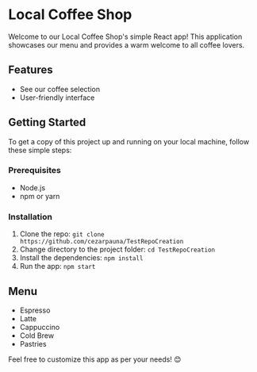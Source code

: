 # Local Coffee Shop

Welcome to our Local Coffee Shop's simple React app! This application showcases our menu and provides a warm welcome to all coffee lovers.

## Features
- See our coffee selection
- User-friendly interface

## Getting Started
To get a copy of this project up and running on your local machine, follow these simple steps:
### Prerequisites
- Node.js
- npm or yarn

### Installation
1. Clone the repo: `git clone https://github.com/cezarpauna/TestRepoCreation`
2. Change directory to the project folder: `cd TestRepoCreation`
3. Install the dependencies: `npm install`
4. Run the app: `npm start`

## Menu
- Espresso
- Latte
- Cappuccino
- Cold Brew
- Pastries

Feel free to customize this app as per your needs! 😊